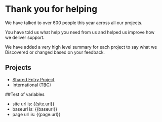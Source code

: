 # Thank you for helping

We have talked to over 600 people this year across all our projects. 

You have told us what help you need from us and helped us improve how we deliver support.

We have added a very high level summary for each project to say what we Discovered or changed based on your feedback. 

## Projects
- [Shared Entry Project](feedbackSEP.html)
- International (TBC)

##Test of variables
- site url is: {{site.url}}
- baseurl is: {{baseurl}}
- page url is: {{page.url}}


